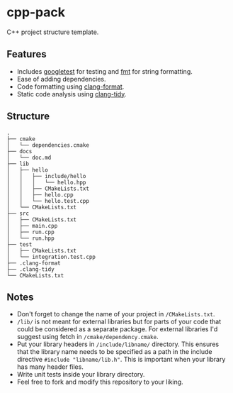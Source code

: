 # cpp-pack
C++ project structure template.

## Features
* Includes [googletest](https://github.com/google/googletest) for testing and [fmt](https://github.com/fmtlib/fmt)
  for string formatting.
* Ease of adding dependencies.
* Code formatting using [clang-format](https://clang.llvm.org/docs/ClangFormat.html).
* Static code analysis using [clang-tidy](https://clang.llvm.org/extra/clang-tidy/).

## Structure
```
.
├── cmake
│   └── dependencies.cmake
├── docs
│   └── doc.md
├── lib
│   ├── hello
│   │   ├── include/hello
│   │   │   └── hello.hpp
│   │   ├── CMakeLists.txt
│   │   ├── hello.cpp
│   │   └── hello.test.cpp     
│   └── CMakeLists.txt
├── src
│   ├── CMakeLists.txt
│   ├── main.cpp
│   ├── run.cpp
│   └── run.hpp
├── test
│   ├── CMakeLists.txt
│   └── integration.test.cpp
├── .clang-format
├── .clang-tidy
└── CMakeLists.txt
```

## Notes
* Don't forget to change the name of your project in `/CMakeLists.txt`.
* `/lib/` is not meant for external libraries but for parts of your code that could be considered as a separate package.
  For external libraries I'd suggest using fetch in `/cmake/dependency.cmake`.
* Put your library headers in `/include/libname/` directory.
  This ensures that the library name needs to be specified as a path in the include directive `#include "libname/lib.h"`.
  This is important when your library has many header files.
* Write unit tests inside your library directory.
* Feel free to fork and modify this repository to your liking.
